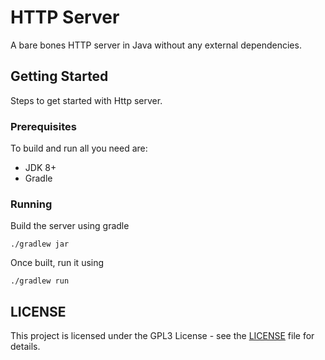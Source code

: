 # HTTP Server

A bare bones HTTP server in Java without any external dependencies.

## Getting Started

Steps to get started with Http server.

### Prerequisites

To build and run all you need are:

* JDK 8+
* Gradle

### Running

Build the server using gradle

```
./gradlew jar
```

Once built, run it using

```
./gradlew run
```

## LICENSE

This project is licensed under the GPL3 License - see the [LICENSE](LICENSE) file for details.
